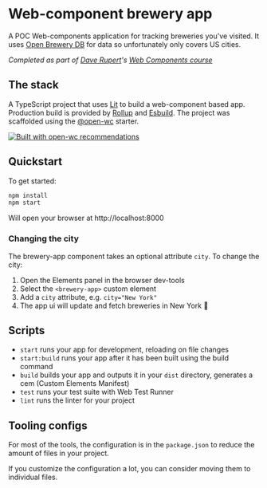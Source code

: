 # Web-component brewery app

A POC Web-components application for tracking breweries you've visited. It uses [Open Brewery DB](https://www.openbrewerydb.org/) for data so unfortunately only covers US cities.

_Completed as part of [Dave Rupert](https://daverupert.com/)'s [Web Components course](https://frontendmasters.com/courses/web-components)_

## The stack

A TypeScript project that uses [Lit](https://lit.dev/) to build a web-component based app. Production build is provided by [Rollup](https://rollupjs.org/) and [Esbuild](https://esbuild.github.io/). The project was scaffolded using the [@open-wc](https://github.com/open-wc) starter.

[![Built with open-wc recommendations](https://img.shields.io/badge/built%20with-open--wc-blue.svg)](https://github.com/open-wc)

## Quickstart

To get started:

```sh
npm install
npm start
```

Will open your browser at http://localhost:8000

### Changing the city

The brewery-app component takes an optional attribute `city`. To change the city:

1. Open the Elements panel in the browser dev-tools
2. Select the `<brewery-app>` custom element
3. Add a `city` attribute, e.g. `city="New York"`
4. The app ui will update and fetch breweries in New York 🎉

## Scripts

- `start` runs your app for development, reloading on file changes
- `start:build` runs your app after it has been built using the build command
- `build` builds your app and outputs it in your `dist` directory, generates a cem (Custom Elements Manifest)
- `test` runs your test suite with Web Test Runner
- `lint` runs the linter for your project

## Tooling configs

For most of the tools, the configuration is in the `package.json` to reduce the amount of files in your project.

If you customize the configuration a lot, you can consider moving them to individual files.
